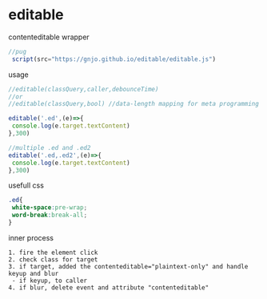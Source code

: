 # editable
contenteditable wrapper
```js
//pug
 script(src="https://gnjo.github.io/editable/editable.js")
```
usage
```js
//editable(classQuery,caller,debounceTime)
//or
//editable(classQuery,bool) //data-length mapping for meta programming

editable('.ed',(e)=>{
 console.log(e.target.textContent)
},300)
```
```js
//multiple .ed and .ed2
editable('.ed,.ed2',(e)=>{
 console.log(e.target.textContent)
},300)

```
usefull css
```css
.ed{
 white-space:pre-wrap;
 word-break:break-all;
} 
```
inner process
```
1. fire the element click
2. check class for target
3. if target, added the contenteditable="plaintext-only" and handle keyup and blur
 - if keyup, to caller
4. if blur, delete event and attribute "contenteditable"
```
